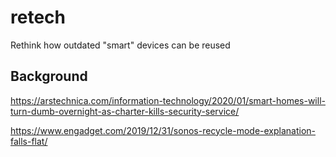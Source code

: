 # retech
Rethink how outdated "smart" devices can be reused

## Background

https://arstechnica.com/information-technology/2020/01/smart-homes-will-turn-dumb-overnight-as-charter-kills-security-service/

https://www.engadget.com/2019/12/31/sonos-recycle-mode-explanation-falls-flat/

